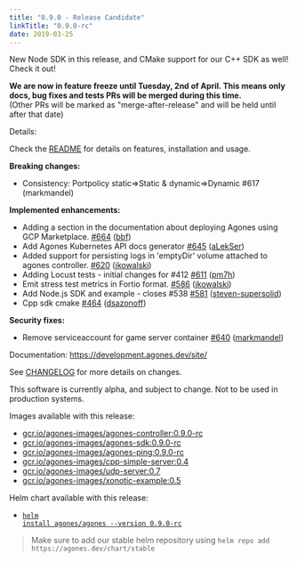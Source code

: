 ```yaml
---
title: "0.9.0 - Release Candidate"
linkTitle: "0.9.0-rc"
date: 2019-03-25
---
```


New Node SDK in this release, and CMake support for our C++ SDK as well! Check it out!

**We are now in feature freeze until Tuesday, 2nd of April. This means only docs, bug fixes and tests PRs will be merged during this time.**  
(Other PRs will be marked as "merge-after-release" and will be held until after that date)

Details:

Check the <a href="https://github.com/GoogleCloudPlatform/agones/tree/release-0.9.0-rc" data-proofer-ignore>README</a> for details on features, installation and usage.

**Breaking changes:**

- Consistency: Portpolicy static=>Static & dynamic=>Dynamic #617 (markmandel)

**Implemented enhancements:**

- Adding a section in the documentation about deploying Agones using GCP Marketplace. [\#664](https://github.com/GoogleCloudPlatform/agones/pull/664) ([bbf](https://github.com/bbf))
- Add Agones Kubernetes API docs generator [\#645](https://github.com/GoogleCloudPlatform/agones/pull/645) ([aLekSer](https://github.com/aLekSer))
- Added support for persisting logs in 'emptyDir' volume attached to agones controller. [\#620](https://github.com/GoogleCloudPlatform/agones/pull/620) ([jkowalski](https://github.com/jkowalski))
- Adding Locust tests - initial changes for \#412 [\#611](https://github.com/GoogleCloudPlatform/agones/pull/611) ([pm7h](https://github.com/pm7h))
- Emit stress test metrics in Fortio format. [\#586](https://github.com/GoogleCloudPlatform/agones/pull/586) ([jkowalski](https://github.com/jkowalski))
- Add Node.js SDK and example - closes \#538 [\#581](https://github.com/GoogleCloudPlatform/agones/pull/581) ([steven-supersolid](https://github.com/steven-supersolid))
- Cpp sdk cmake [\#464](https://github.com/GoogleCloudPlatform/agones/pull/464) ([dsazonoff](https://github.com/dsazonoff))

**Security fixes:**

- Remove serviceaccount for game server container [\#640](https://github.com/GoogleCloudPlatform/agones/pull/640) ([markmandel](https://github.com/markmandel))

Documentation: https://development.agones.dev/site/

See <a href="https://github.com/GoogleCloudPlatform/agones/blob/release-0.9.0-rc/CHANGELOG.md" data-proofer-ignore>CHANGELOG</a> for more details on changes.

This software is currently alpha, and subject to change. Not to be used in production systems.

Images available with this release:

- [gcr.io/agones-images/agones-controller:0.9.0-rc](https://gcr.io/agones-images/agones-controller:0.9.0-rc)
- [gcr.io/agones-images/agones-sdk:0.9.0-rc](https://gcr.io/agones-images/agones-sdk:0.9.0-rc)
- [gcr.io/agones-images/agones-ping:0.9.0-rc](https://gcr.io/agones-images/agones-ping:0.9.0-rc)
- [gcr.io/agones-images/cpp-simple-server:0.4](https://gcr.io/agones-images/cpp-simple-server:0.4)
- [gcr.io/agones-images/udp-server:0.7](https://gcr.io/agones-images/udp-server:0.7)
- [gcr.io/agones-images/xonotic-example:0.5](https://gcr.io/agones-images/xonotic-example:0.5)

Helm chart available with this release:

- <a href="https://agones.dev/chart/stable/agones-0.9.0-rc.tgz" data-proofer-ignore><code>helm install agones/agones --version 0.9.0-rc</code></a>

> Make sure to add our stable helm repository using `helm repo add https://agones.dev/chart/stable`
